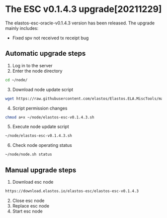 # The ESC v0.1.4.3 upgrade[20211229]

The elastos-esc-oracle-v0.1.4.3 version has been released. The upgrade mainly includes:
- Fixed spv not received tx receipt bug

## Automatic upgrade steps

1. Log in to the server
2. Enter the node directory

```bash
cd ~/node/
```

3. Download node update script

```bash
wget https://raw.githubusercontent.com/elastos/Elastos.ELA.MiscTools/master/upgrade/esc/elastos-esc-v0.1.4.3.sh
```
4. Script permission changes

```bash
chmod a+x ~/node/elastos-esc-v0.1.4.3.sh
```

5. Execute node update script

```bash
~/node/elastos-esc-v0.1.4.3.sh
```

6. Check node operating status

```bash
~/node/node.sh status
```

## Manual upgrade steps

1. Download esc node

```bash
https://download.elastos.io/elastos-esc/elastos-esc-v0.1.4.3
```

2. Close esc node
3. Replace esc node
4. Start esc node